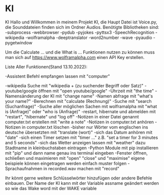 # KI
KI
Hallo und Willkommen in meinem Projekt KI,
die Haupt Datei ist Voice.py, die Sounddateien finden sich im Ordner Audios.
Benötigte Bibliotheken sind:
-subprocess
-webbrowser
-pydub
-pyjokes
-pyttsx3
-SpeechRecognition
-wikipedia
-wolframalpha
-deeptranslator
-word2number
-wave
-pyaudio
-pygetwindow

Um die Calculate ... und die What is ... Funktionen nutzen zu können muss man sich auf https://www.wolframalpha.com einen API Key erstellen.

Liste Aller Funktionen(Stand 13.10.2022):

-Assistent Befehl empfangen lassen mit "computer"

-wikipedia Suche mit "wikipedia + (zu suchender Begriff oder Satz)"
-youtube/google öffnen mit "open youtube/google"
-Uhrzeit mit "the time"
-Namensänderung der KI mit "change name"
-Namen abfrage mit "what's your name?"
-Berechnen mit "calculate (Rechnung)"
-Suche mit "search (Suchanfrage)"
-Suche aller möglichen Sachen mit wolframalpha mit "what is (Anfrage)" oder "who is (Anfrage)"
-restart, hibernate und abmelden mit "restart", "hibernate" und "log off"
-Notizen in einer Datei genannt computer.txt erstellen mit "write a note"
-Notizen in computer.txt anhören
-Notizen in computer.txt löschen
-bisher nur Wörter vom englischen ins deutsche übersetzten mit "translate (wort)"
-sich das Datum anhören mit "date"
-sich einen Timer setzen mit "timer ..." z.B. "set a timer for 3 minutes and 5 seconds"
-sich das Wetter anzeigen lassen mit "weather" dazu Stadtname in kleinbuchstaben eintragen
-Python Module mit pip installieren mit "pip" und dann name genau ins terminal eingeben
-Fenster öffnen, schließen und maximieren mit "open" "close" und "maximise" eigene beispiele können eingetragen werden einfach muster folgen
-Sprachaufnahmen in recorded.wav machen mit "record"


Ihr könnt gerne weitere Schlüsselwörter hinzufügen oder andere Befehle einbauen. Der Name der KI kann mit der Variable assname geändert werden so wie das Wake word mit der WAKE variable
